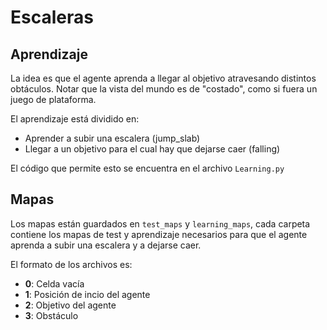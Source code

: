 # Escaleras

## Aprendizaje

La idea es que el agente aprenda a llegar al objetivo atravesando distintos obtáculos. Notar que la vista del mundo es de "costado", como si fuera un juego de plataforma.

El aprendizaje está dividido en:

- Aprender a subir una escalera (jump_slab)
- Llegar a un objetivo para el cual hay que dejarse caer (falling)

El código que permite esto se encuentra en el archivo `Learning.py`

## Mapas

Los mapas están guardados en `test_maps` y `learning_maps`, cada carpeta contiene los mapas de test y aprendizaje
necesarios para que el agente aprenda a subir una escalera y a dejarse caer.

El formato de los archivos es:

- **0**: Celda vacía
- **1**: Posición de incio del agente
- **2**: Objetivo del agente
- **3**: Obstáculo

